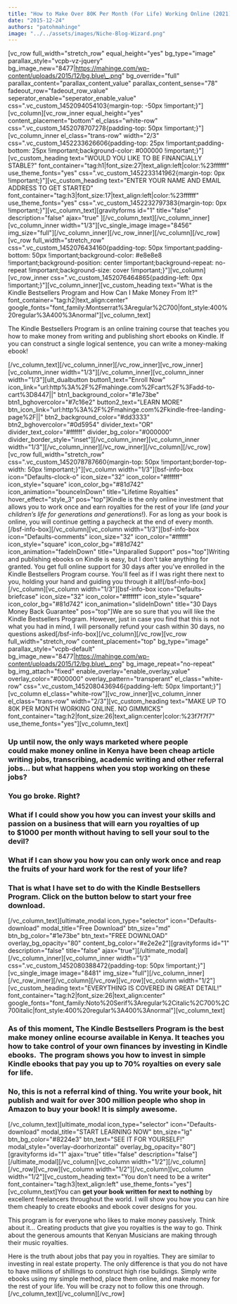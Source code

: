 ```yaml
---
title: "How to Make Over 80K Per Month (For Life) Working Online (2021)"
date: "2015-12-24"
authors: "patohmahinge"
image: "../../assets/images/Niche-Blog-Wizard.png"
---
```


\[vc\_row full\_width="stretch\_row" equal\_height="yes" bg\_type="image" parallax\_style="vcpb-vz-jquery" bg\_image\_new="8477|https://mahinge.com/wp-content/uploads/2015/12/bg.blue\_.png" bg\_override="full" parallax\_content="parallax\_content\_value" parallax\_content\_sense="78" fadeout\_row="fadeout\_row\_value" seperator\_enable="seperator\_enable\_value" css=".vc\_custom\_1452094054103{margin-top: -50px !important;}"\]\[vc\_column\]\[vc\_row\_inner equal\_height="yes" content\_placement="bottom" el\_class="white-row" css=".vc\_custom\_1452078707278{padding-top: 50px !important;}"\]\[vc\_column\_inner el\_class="trans-row" width="2/3" css=".vc\_custom\_1452233626606{padding-top: 25px !important;padding-bottom: 25px !important;background-color: #000000 !important;}"\]\[vc\_custom\_heading text="WOULD YOU LIKE TO BE FINANCIALLY STABLE?" font\_container="tag:h1|font\_size:27|text\_align:left|color:%23ffffff" use\_theme\_fonts="yes" css=".vc\_custom\_1452233141962{margin-top: 0px !important;}"\]\[vc\_custom\_heading text="ENTER YOUR NAME AND EMAIL ADDRESS TO GET STARTED" font\_container="tag:h3|font\_size:17|text\_align:left|color:%23ffffff" use\_theme\_fonts="yes" css=".vc\_custom\_1452232797383{margin-top: 0px !important;}"\]\[vc\_column\_text\]\[gravityforms id="1" title="false" description="false" ajax="true" \]\[/vc\_column\_text\]\[/vc\_column\_inner\]\[vc\_column\_inner width="1/3"\]\[vc\_single\_image image="8456" img\_size="full"\]\[/vc\_column\_inner\]\[/vc\_row\_inner\]\[/vc\_column\]\[/vc\_row\]\[vc\_row full\_width="stretch\_row" css=".vc\_custom\_1452076434160{padding-top: 50px !important;padding-bottom: 50px !important;background-color: #e8e8e8 !important;background-position: center !important;background-repeat: no-repeat !important;background-size: cover !important;}"\]\[vc\_column\]\[vc\_row\_inner css=".vc\_custom\_1452076464865{padding-left: 0px !important;}"\]\[vc\_column\_inner\]\[vc\_custom\_heading text="What is the Kindle Bestsellers Program and How Can I Make Money From It?" font\_container="tag:h2|text\_align:center" google\_fonts="font\_family:Montserrat%3Aregular%2C700|font\_style:400%20regular%3A400%3Anormal"\]\[vc\_column\_text\]

The Kindle Bestsellers Program is an online training course that teaches you how to make money from writing and publishing short ebooks on Kindle. If you can construct a single logical sentence, you can write a money-making ebook!

\[/vc\_column\_text\]\[/vc\_column\_inner\]\[/vc\_row\_inner\]\[vc\_row\_inner\]\[vc\_column\_inner width="1/3"\]\[/vc\_column\_inner\]\[vc\_column\_inner width="1/3"\]\[ult\_dualbutton button1\_text="Enroll Now" icon\_link="url:http%3A%2F%2Fmahinge.com%2Fcart%2F%3Fadd-to-cart%3D8447||" btn1\_background\_color="#1e73be" btn1\_bghovercolor="#7c16e2" button2\_text="LEARN MORE" btn\_icon\_link="url:http%3A%2F%2Fmahinge.com%2Fkindle-free-landing-page%2F||" btn2\_background\_color="#dd3333" btn2\_bghovercolor="#0d5954" divider\_text="OR" divider\_text\_color="#ffffff" divider\_bg\_color="#000000" divider\_border\_style="inset"\]\[/vc\_column\_inner\]\[vc\_column\_inner width="1/3"\]\[/vc\_column\_inner\]\[/vc\_row\_inner\]\[/vc\_column\]\[/vc\_row\]\[vc\_row full\_width="stretch\_row" css=".vc\_custom\_1452078787660{margin-top: 50px !important;border-top-width: 50px !important;}"\]\[vc\_column width="1/3"\]\[bsf-info-box icon="Defaults-clock-o" icon\_size="32" icon\_color="#ffffff" icon\_style="square" icon\_color\_bg="#81d742" icon\_animation="bounceInDown" title="Lifetime Royalties" hover\_effect="style\_3" pos="top"\]Kindle is the only online investment that allows you to work once and earn royalties for the rest of your life (_and your children’s life for generations and generations_!). For as long as your book is online, you will continue getting a paycheck at the end of every month.\[/bsf-info-box\]\[/vc\_column\]\[vc\_column width="1/3"\]\[bsf-info-box icon="Defaults-comments" icon\_size="32" icon\_color="#ffffff" icon\_style="square" icon\_color\_bg="#81d742" icon\_animation="fadeInDown" title="Unparalled Support" pos="top"\]Writing and publishing ebooks on Kindle is easy, but I don't take anything for granted. You get full online support for 30 days after you've enrolled in the Kindle Bestsellers Program course. You'll feel as if I was right there next to you, holding your hand and guiding you through it all!\[/bsf-info-box\]\[/vc\_column\]\[vc\_column width="1/3"\]\[bsf-info-box icon="Defaults-briefcase" icon\_size="32" icon\_color="#ffffff" icon\_style="square" icon\_color\_bg="#81d742" icon\_animation="slideInDown" title="30 Days Money Back Guarantee" pos="top"\]We are so sure that you will like the Kindle Bestsellers Program. However, just in case you find that this is not what you had in mind, I will personally refund your cash within 30 days, no questions asked\[/bsf-info-box\]\[/vc\_column\]\[/vc\_row\]\[vc\_row full\_width="stretch\_row" content\_placement="top" bg\_type="image" parallax\_style="vcpb-default" bg\_image\_new="8477|https://mahinge.com/wp-content/uploads/2015/12/bg.blue\_.png" bg\_image\_repeat="no-repeat" bg\_img\_attach="fixed" enable\_overlay="enable\_overlay\_value" overlay\_color="#000000" overlay\_pattern="transperant" el\_class="white-row" css=".vc\_custom\_1452080436946{padding-left: 50px !important;}"\]\[vc\_column el\_class="white-row"\]\[vc\_row\_inner\]\[vc\_column\_inner el\_class="trans-row" width="2/3"\]\[vc\_custom\_heading text="MAKE UP TO 80K PER MONTH WORKING ONLINE. NO GIMMICKS" font\_container="tag:h2|font\_size:26|text\_align:center|color:%23f7f7f7" use\_theme\_fonts="yes"\]\[vc\_column\_text\]

### Up until now, the only ways marketed where people could **make money online** in Kenya have been cheap article writing jobs, transcribing, academic writing and other referral jobs… but what happens when you stop working on these jobs?

### You go broke. Right?

### What if I could show you how you can invest your skills and passion on a business that will earn you royalties of up to **$1000 per month without having to sell your soul to the devil**?

### What if I can show you how you can only **work once and reap the fruits of your hard work for the rest of your life**?

### That is what I have set to do with the **Kindle Bestsellers Program**. Click on the button below to start your free download.

\[/vc\_column\_text\]\[ultimate\_modal icon\_type="selector" icon="Defaults-download" modal\_title="Free Download" btn\_size="md" btn\_bg\_color="#1e73be" btn\_text="FREE DOWNLOAD" overlay\_bg\_opacity="80" content\_bg\_color="#e2e2e2"\]\[gravityforms id="1" description="false" title="false" ajax="true"\]\[/ultimate\_modal\]\[/vc\_column\_inner\]\[vc\_column\_inner width="1/3" css=".vc\_custom\_1452080388472{padding-top: 50px !important;}"\]\[vc\_single\_image image="8481" img\_size="full"\]\[/vc\_column\_inner\]\[/vc\_row\_inner\]\[/vc\_column\]\[/vc\_row\]\[vc\_row\]\[vc\_column width="1/2"\]\[vc\_custom\_heading text="EVERYTHING IS COVERED IN GREAT DETAIL!" font\_container="tag:h2|font\_size:26|text\_align:center" google\_fonts="font\_family:Noto%20Serif%3Aregular%2Citalic%2C700%2C700italic|font\_style:400%20regular%3A400%3Anormal"\]\[vc\_column\_text\]

### As of this moment, **The Kindle Bestsellers Program** is the best make money online ecourse available in Kenya. It teaches you how to take control of your own finances by investing in Kindle ebooks.  The program shows you how to invest in simple Kindle ebooks that pay you up to **70% royalties on every sale for life**.

### **No, this is not a referral kind of thing**. You write your book, hit publish and wait for **over 300 million people** who shop in Amazon to buy your book! It is simply awesome.

\[/vc\_column\_text\]\[ultimate\_modal icon\_type="selector" icon="Defaults-download" modal\_title="START LEARNING NOW" btn\_size="lg" btn\_bg\_color="#8224e3" btn\_text="SEE IT FOR YOURSELF!" modal\_style="overlay-doorhorizontal" overlay\_bg\_opacity="80"\]\[gravityforms id="1" ajax="true" title="false" description="false"\]\[/ultimate\_modal\]\[/vc\_column\]\[vc\_column width="1/2"\]\[/vc\_column\]\[/vc\_row\]\[vc\_row\]\[vc\_column width="1/2"\]\[/vc\_column\]\[vc\_column width="1/2"\]\[vc\_custom\_heading text="You don't need to be a writer" font\_container="tag:h3|text\_align:left" use\_theme\_fonts="yes"\]\[vc\_column\_text\]You can **get your book written for next to nothing** by excellent freelancers throughout the world. I will show you how you can hire them cheaply to create ebooks and ebook cover designs for you.

This program is for everyone who likes to make money passively. Think about it… Creating products that give you royalties is the way to go. Think about the generous amounts that Kenyan Musicians are making through their music royalties.

Here is the truth about jobs that pay you in royalties. They are similar to investing in real estate property. The only difference is that you do not have to have millions of shillings to construct high rise buildings. Simply write ebooks using my simple method, place them online, and make money for the rest of your life. You will be crazy not to follow this one through.\[/vc\_column\_text\]\[/vc\_column\]\[/vc\_row\]
